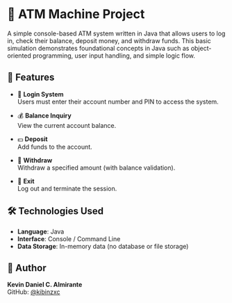 # 🏧 ATM Machine Project

A simple console-based ATM system written in Java that allows users to log in, check their balance, deposit money, and withdraw funds. This basic simulation demonstrates foundational concepts in Java such as object-oriented programming, user input handling, and simple logic flow.

## 📌 Features

- 🔐 **Login System**  
  Users must enter their account number and PIN to access the system.

- 💰 **Balance Inquiry**  
  View the current account balance.

- 💵 **Deposit**  
  Add funds to the account.

- 🏧 **Withdraw**  
  Withdraw a specified amount (with balance validation).

- 🚪 **Exit**  
  Log out and terminate the session.


## 🛠️ Technologies Used

- **Language**: Java  
- **Interface**: Console / Command Line  
- **Data Storage**: In-memory data (no database or file storage)

## 🙌 Author

**Kevin Daniel C. Almirante**  
GitHub: [@kibinzxc](https://github.com/kibinzxc)


